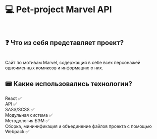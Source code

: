 <h1>💻 Pet-project Marvel API</h1> <br/>

<h2>❓ Что из себя представляет проект?</h2> <br/>
Сайт по мотивам Marvel, содержащий в себе всех персонажей одноименных комиксов и информацию о них.<br/>

<h2>📟 Какие использовались технологии?</h2>
React ✅ <br/>
API ✅ <br/>
SASS/SCSS ✅ <br/>
Модульная система ✅ <br/>
Методология БЭМ ✅ <br/>
Сборка, мининификация и объединение файлов проекта с помощью Webpack ✅
